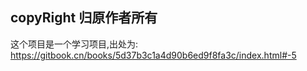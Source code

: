 ## copyRight 归原作者所有
这个项目是一个学习项目,出处为:
https://gitbook.cn/books/5d37b3c1a4d90b6ed9f8fa3c/index.html#-5